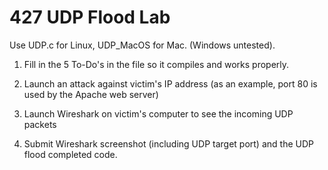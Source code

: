 # 427 UDP Flood Lab
Use UDP.c for Linux, UDP_MacOS for Mac. (Windows untested).

1) Fill in the 5 To-Do's in the file so it compiles and works properly. 

2) Launch an attack against victim's IP address (as an example, port 80 is used by the Apache web server)

3) Launch Wireshark on victim's computer to see the incoming UDP packets

4) Submit Wireshark screenshot (including UDP target port) and the UDP flood completed code.
